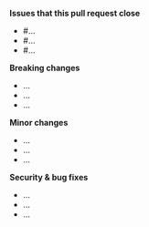 **Issues that this pull request close**

- #...
- #...
- #...

**Breaking changes**

- ...
- ...
- ...

**Minor changes**

- ...
- ...
- ...

**Security & bug fixes**

- ...
- ...
- ...
